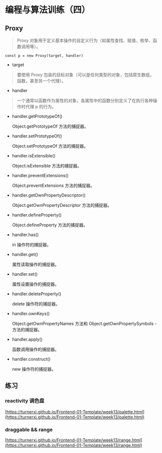 # 编程与算法训练（四）

## Proxy

> Proxy 对象用于定义基本操作的自定义行为（如属性查找、赋值、枚举、函数调用等）。

```
const p = new Proxy(target, handler)
```

- target

> 要使用 Proxy 包装的目标对象（可以是任何类型的对象，包括原生数组，函数，甚至另一个代理）。

- handler

> 一个通常以函数作为属性的对象，各属性中的函数分别定义了在执行各种操作时代理 p 的行为。

- handler.getPrototypeOf()

  Object.getPrototypeOf 方法的捕捉器。

- handler.setPrototypeOf()

  Object.setPrototypeOf 方法的捕捉器。

- handler.isExtensible()

  Object.isExtensible 方法的捕捉器。

- handler.preventExtensions()

  Object.preventExtensions 方法的捕捉器。

- handler.getOwnPropertyDescriptor()

  Object.getOwnPropertyDescriptor 方法的捕捉器。

- handler.defineProperty()

  Object.defineProperty 方法的捕捉器。

- handler.has()

  in 操作符的捕捉器。

- handler.get()

  属性读取操作的捕捉器。

- handler.set()

  属性设置操作的捕捉器。

- handler.deleteProperty()

  delete 操作符的捕捉器。

- handler.ownKeys()

  Object.getOwnPropertyNames 方法和 Object.getOwnPropertySymbols - 方法的捕捉器。

- handler.apply()

  函数调用操作的捕捉器。

- handler.construct()

  new 操作符的捕捉器。

## 练习

### reactivity 调色盘

[https://turnerxi.github.io/Frontend-01-Template/week13/palette.html](https://turnerxi.github.io/Frontend-01-Template/week13/palette.html)

### draggable && range

[https://turnerxi.github.io/Frontend-01-Template/week13/range.html](https://turnerxi.github.io/Frontend-01-Template/week13/range.html)
